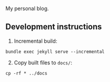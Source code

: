 My personal blog.

## Development instructions
1. Incremental build:
```
bundle exec jekyll serve --incremental
```

2. Copy built files to `docs/`:
```
cp -rf * ../docs
```
